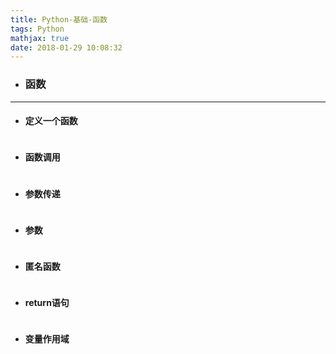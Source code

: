 ```yaml
---
title: Python-基础-函数
tags: Python
mathjax: true
date: 2018-01-29 10:08:32
---
```

- ### 函数

---
- #### 定义一个函数
~~~

~~~
- #### 函数调用 
~~~

~~~
- #### 参数传递
~~~

~~~
- #### 参数
~~~

~~~
- #### 匿名函数
~~~

~~~
- #### return语句
~~~

~~~
- #### 变量作用域
~~~

~~~

